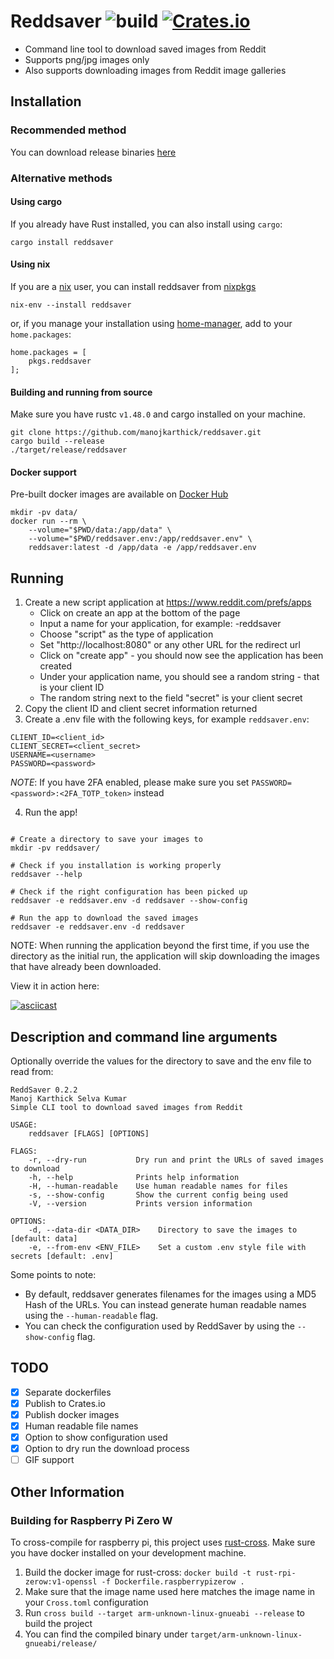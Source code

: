 # Reddsaver ![build](https://github.com/manojkarthick/reddsaver/workflows/build/badge.svg) [![Crates.io](https://img.shields.io/crates/v/reddsaver.svg)](https://crates.io/crates/reddsaver)

* Command line tool to download saved images from Reddit 
* Supports png/jpg images only
* Also supports downloading images from Reddit image galleries 

## Installation

### Recommended method

You can download release binaries [here](https://github.com/manojkarthick/reddsaver/releases)

### Alternative methods

#### Using cargo

If you already have Rust installed, you can also install using `cargo`: 
```shell script
cargo install reddsaver
```

#### Using nix

If you are a [nix](https://github.com/NixOS/nix) user, you can install reddsaver from [nixpkgs](https://github.com/NixOS/nixpkgs/blob/master/pkgs/applications/misc/reddsaver/default.nix)
```shell script
nix-env --install reddsaver
```

or, if you manage your installation using [home-manager](https://github.com/nix-community/home-manager), add to your `home.packages`:
```shell script
home.packages = [
    pkgs.reddsaver
]; 
```

#### Building and running from source

Make sure you have rustc `v1.48.0` and cargo installed on your machine.
```shell script
git clone https://github.com/manojkarthick/reddsaver.git
cargo build --release
./target/release/reddsaver
```

#### Docker support

Pre-built docker images are available on [Docker Hub](https://hub.docker.com/u/manojkarthick) 
 
```shell script
mkdir -pv data/
docker run --rm \
    --volume="$PWD/data:/app/data" \
    --volume="$PWD/reddsaver.env:/app/reddsaver.env" \
    reddsaver:latest -d /app/data -e /app/reddsaver.env
```

## Running

1. Create a new script application at https://www.reddit.com/prefs/apps
    * Click on create an app at the bottom of the page
    * Input a name for your application, for example: <username>-reddsaver
    * Choose "script" as the type of application
    * Set "http://localhost:8080" or any other URL for the redirect url
    * Click on "create app" - you should now see the application has been created
    * Under your application name, you should see a random string - that is your client ID
    * The random string next to the field "secret" is your client secret 
2. Copy the client ID and client secret information returned
3. Create a .env file with the following keys, for example `reddsaver.env`:  
```shell script
CLIENT_ID=<client_id>
CLIENT_SECRET=<client_secret>
USERNAME=<username>
PASSWORD=<password>
```
_NOTE_: If you have 2FA enabled, please make sure you set `PASSWORD=<password>:<2FA_TOTP_token>` instead

4. Run the app! 
```shell script

# Create a directory to save your images to
mkdir -pv reddsaver/

# Check if you installation is working properly
reddsaver --help

# Check if the right configuration has been picked up
reddsaver -e reddsaver.env -d reddsaver --show-config  

# Run the app to download the saved images
reddsaver -e reddsaver.env -d reddsaver
```

NOTE: When running the application beyond the first time, if you use the directory as the initial run, the application will skip downloading the images that have already been downloaded.

View it in action here: 

[![asciicast](https://asciinema.org/a/382339.svg)](https://asciinema.org/a/382339)

## Description and command line arguments

Optionally override the values for the directory to save and the env file to read from:

```shell script
ReddSaver 0.2.2
Manoj Karthick Selva Kumar
Simple CLI tool to download saved images from Reddit

USAGE:
    reddsaver [FLAGS] [OPTIONS]

FLAGS:
    -r, --dry-run           Dry run and print the URLs of saved images to download
    -h, --help              Prints help information
    -H, --human-readable    Use human readable names for files
    -s, --show-config       Show the current config being used
    -V, --version           Prints version information

OPTIONS:
    -d, --data-dir <DATA_DIR>    Directory to save the images to [default: data]
    -e, --from-env <ENV_FILE>    Set a custom .env style file with secrets [default: .env]
```

Some points to note:

* By default, reddsaver generates filenames for the images using a MD5 Hash of the URLs. You can instead generate human readable names using the `--human-readable` flag.
* You can check the configuration used by ReddSaver by using the `--show-config` flag.


## TODO
- [x] Separate dockerfiles
- [x] Publish to Crates.io
- [x] Publish docker images
- [x] Human readable file names
- [x] Option to show configuration used
- [x] Option to dry run the download process
- [ ] GIF support

## Other Information

### Building for Raspberry Pi Zero W

To cross-compile for raspberry pi, this project uses [rust-cross](https://github.com/rust-embedded/cross). Make sure you have docker installed on your development machine.

1. Build the docker image for rust-cross: `docker build -t rust-rpi-zerow:v1-openssl -f Dockerfile.raspberrypizerow .`
2. Make sure that the image name used here matches the image name in your `Cross.toml` configuration
3. Run `cross build --target arm-unknown-linux-gnueabi --release` to build the project
4. You can find the compiled binary under `target/arm-unknown-linux-gnueabi/release/`
